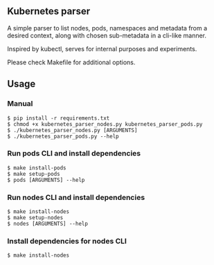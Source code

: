 ## Kubernetes parser ##

A simple parser to list nodes, pods, namespaces and metadata from a desired context, along with chosen sub-metadata in a cli-like manner.

Inspired by kubectl, serves for internal purposes and experiments.

Please check Makefile for additional options.

## Usage ##

### Manual ###
```console
$ pip install -r requirements.txt
$ chmod +x kubernetes_parser_nodes.py kubernetes_parser_pods.py
$ ./kubernetes_parser_nodes.py [ARGUMENTS]
$ ./kubernetes_parser_pods.py --help
```

### Run pods CLI and install dependencies ###
```console
$ make install-pods
$ make setup-pods
$ pods [ARGUMENTS] --help
```

### Run nodes CLI and install dependencies ###
```console
$ make install-nodes
$ make setup-nodes
$ nodes [ARGUMENTS] --help
```

### Install dependencies for nodes CLI ###
```console
$ make install-nodes
```
